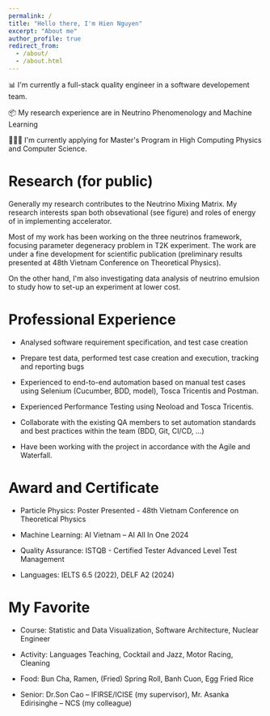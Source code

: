```yaml
---
permalink: /
title: "Hello there, I'm Hien Nguyen"
excerpt: "About me"
author_profile: true
redirect_from: 
  - /about/
  - /about.html
---
```


📊 I'm currently a full-stack quality engineer in a software developement team. 

📦 My research experience are in Neutrino Phenomenology and Machine Learning

👩🏻‍💻 I'm currently applying for Master's Program in High Computing Physics and Computer Science. 



Research (for public)
======
<!-- # ![Illustration of my interest](/images/HE-Neutrinos.png) -->

<!-- ------ -->

Generally my research contributes to the Neutrino Mixing Matrix. My research interests span both obsevational (see figure) and roles of energy of in implementing accelerator. 

Most of my work has been working on the three neutrinos framework, focusing parameter degeneracy problem in T2K experiment. The work are under a fine development for scientific publication (preliminary results presented at 48th Vietnam Conference on Theoretical Physics). 

On the other hand, I'm also investigating data analysis of neutrino emulsion to study how to set-up an experiment at lower cost. 


Professional Experience
======

- Analysed software requirement specification, and test case creation 

- Prepare test data, performed test case creation and execution, tracking and reporting bugs

- Experienced to end-to-end automation based on manual test cases using Selenium (Cucumber, BDD, model), Tosca Tricentis and Postman. 

- Experienced Performance Testing using Neoload and Tosca Tricentis. 

- Collaborate with the existing QA members to set automation standards and best practices within the team (BDD, Git, CI/CD, ...) 

- Have been working with the project in accordance with the Agile and Waterfall. 


Award and Certificate 
======
- Particle Physics: Poster Presented - 48th Vietnam Conference on Theoretical Physics 

- Machine Learning: AI Vietnam – AI All In One 2024 

- Quality Assurance: ISTQB - Certified Tester Advanced Level Test Management 

- Languages: IELTS 6.5 (2022), DELF A2 (2024)  


My Favorite
======
- Course: Statistic and Data Visualization, Software Architecture, Nuclear Engineer  

- Activity: Languages Teaching, Cocktail and Jazz, Motor Racing, Cleaning 

- Food: Bun Cha, Ramen, (Fried) Spring Roll, Banh Cuon, Egg Fried Rice 

- Senior: Dr.Son Cao – IFIRSE/ICISE (my supervisor), Mr. Asanka Edirisinghe – NCS (my colleague)